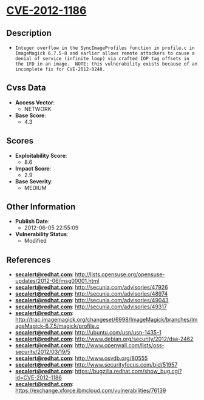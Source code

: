 
# [CVE-2012-1186](https://cve.mitre.org/cgi-bin/cvename.cgi?name=CVE-2012-1186)

## Description

- `Integer overflow in the SyncImageProfiles function in profile.c in ImageMagick 6.7.5-8 and earlier allows remote attackers to cause a denial of service (infinite loop) via crafted IOP tag offsets in the IFD in an image.  NOTE: this vulnerability exists because of an incomplete fix for CVE-2012-0248.`

## Cvss Data

- **Access Vector**:
  - NETWORK
- **Base Score**:
  - 4.3

## Scores

- **Exploitability Score**:
  - 8.6
- **Impact Score**:
  - 2.9
- **Base Severity**:
  - MEDIUM

## Other Information

- **Publish Date**:
  - 2012-06-05 22:55:09
- **Vulnerability Status**:
  - Modified

## References

- **secalert@redhat.com**: http://lists.opensuse.org/opensuse-updates/2012-06/msg00001.html
- **secalert@redhat.com**: http://secunia.com/advisories/47926
- **secalert@redhat.com**: http://secunia.com/advisories/48974
- **secalert@redhat.com**: http://secunia.com/advisories/49043
- **secalert@redhat.com**: http://secunia.com/advisories/49317
- **secalert@redhat.com**: http://trac.imagemagick.org/changeset/6998/ImageMagick/branches/ImageMagick-6.7.5/magick/profile.c
- **secalert@redhat.com**: http://ubuntu.com/usn/usn-1435-1
- **secalert@redhat.com**: http://www.debian.org/security/2012/dsa-2462
- **secalert@redhat.com**: http://www.openwall.com/lists/oss-security/2012/03/19/5
- **secalert@redhat.com**: http://www.osvdb.org/80555
- **secalert@redhat.com**: http://www.securityfocus.com/bid/51957
- **secalert@redhat.com**: https://bugzilla.redhat.com/show_bug.cgi?id=CVE-2012-1186
- **secalert@redhat.com**: https://exchange.xforce.ibmcloud.com/vulnerabilities/76139
